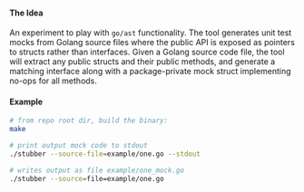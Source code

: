 #### The Idea
An experiment to play with `go/ast` functionality. The tool generates unit test mocks from Golang source files where the public API is exposed as pointers to structs rather than interfaces. Given a Golang source code file, the tool will extract any public structs and their public methods, and generate a matching interface along with a package-private mock struct implementing no-ops for all methods.

#### Example

```bash
# from repo root dir, build the binary:
make

# print output mock code to stdout
./stubber --source-file=example/one.go --stdout

# writes output as file example/one_mock.go
./stubber --source=file=example/one.go
```


